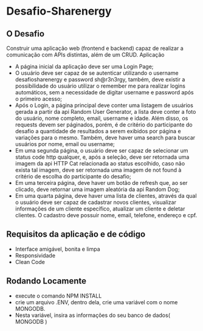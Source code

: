 # Desafio-Sharenergy

## O Desafio

Construir uma aplicação web (frontend e backend) capaz de realizar a comunicação com APIs distintas, além de um CRUD.
Aplicação

* A página inicial da aplicação deve ser uma Login Page;
* O usuário deve ser capaz de se autenticar utilizando o username desafiosharenergy e password sh@r3n3rgy, também, deve existir a possibilidade do usuário utilizar o remember me para realizar logins automáticos, sem a necessidade de digitar username e password após o primeiro acesso;
* Após o Login, a página principal deve conter uma listagem de usuários gerada a partir da api Random User Generator, a lista deve conter a foto do usuário, nome completo, email, username e idade. Além disso, os requests devem ser páginados, porém, é de critério do participante do desafio a quantidade de resultados a serem exibidos por página e variações para o mesmo. Também, deve haver uma search para buscar usuários por nome, email ou username;
* Em uma segunda página, o usuário deve ser capaz de selecionar um status code http qualquer, e, após a seleção, deve ser retornada uma imagem da api       HTTP Cat relacionada ao status escolhido, caso não exista tal imagem, deve ser retornada uma imagem de not found à critério de escolha do participante do desafio;
* Em uma terceira página, deve haver um botão de refresh que, ao ser clicado, deve retornar uma imagem aleatória da api Random Dog;
* Em uma quarta página, deve haver uma lista de clientes, através da qual o usuário deve ser capaz de cadastrar novos clientes, visualizar informações de um cliente específico, atualizar um cliente e deletar clientes. O cadastro deve possuir nome, email, telefone, endereço e cpf.

## Requisitos da aplicação e de código

* Interface amigável, bonita e limpa
* Responsividade
* Clean Code

## Rodando Locamente

* execute o comando NPM  INSTALL
* crie um arquivo .ENV, dentro dela, crie uma variável com o nome MONGODB. 
* Nesta variável, insira as informações do seu banco de dados( MONGODB ) 
